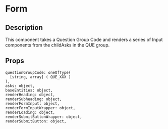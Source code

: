 # Form

## Description

This component takes a Question Group Code and renders a series of Input components from the childAsks in the QUE group.

## Props

```
questionGroupCode: oneOfType(
  [string, array] ( QUE_XXX )
),
asks: object,
baseEntities: object,
renderHeading: object,
renderSubheading: object,
renderFormInput: object,
renderFormInputWrapper: object,
renderLoading: object,
renderSubmitButtonWrapper: object,
renderSubmitButton: object,
```
